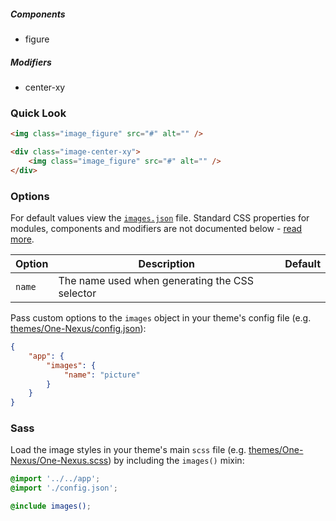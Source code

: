##### Components

* figure

##### Modifiers

* center-xy

### Quick Look

```html
<img class="image_figure" src="#" alt="" />

<div class="image-center-xy">   
    <img class="image_figure" src="#" alt="" />
</div>
```

### Options

For default values view the [`images.json`](images.json) file. Standard CSS properties for modules, components and modifiers are not documented below - [read more](#TODO).

<table class="table">
    <thead>
        <tr>
            <th>Option</th>
            <th>Description</th>
            <th>Default</th>
        </tr>
    </thead>
    <tbody>
        <tr>
            <td><code>name</code></td>
            <td>The name used when generating the CSS selector</td>
        </tr>
    </tbody>
</table>

Pass custom options to the `images` object in your theme's config file (e.g. [themes/One-Nexus/config.json](../../../themes/One-Nexus/config.json)):

```json
{
    "app": {
        "images": {
            "name": "picture"
        }
    }
}
```

### Sass

Load the image styles in your theme's main `scss` file (e.g. [themes/One-Nexus/One-Nexus.scss](../../../themes/One-Nexus/One-Nexus.scss)) by including the `images()` mixin:

```scss
@import '../../app';
@import './config.json';

@include images();
```